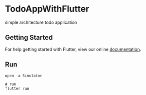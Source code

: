 # TodoAppWithFlutter

simple architecture todo application

## Getting Started

For help getting started with Flutter, view our online
[documentation](http://flutter.io/).

## Run

```
open -a Simulator

# run
flutter run
```
